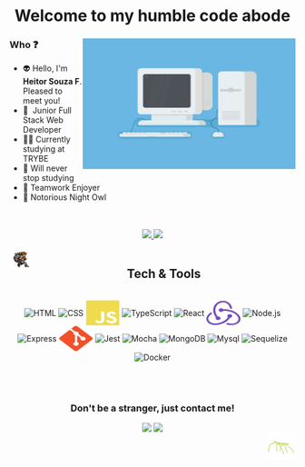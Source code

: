 <h1 align="center">
  Welcome to my humble code abode  
</h1>

<div width=100%>
  <img align="right" width="375px" height="230" alt="GIF" src=https://github.com/HeitorSF5/HeitorSF5/blob/main/program.gif?raw=true /></a>
  <h3> Who ❓ </h3>
  <ul>
    <li>👽 Hello, I'm <b>Heitor Souza F</b>. Pleased to meet you!</li>
    <li>🔰  Junior Full Stack Web Developer</li>
    <li>👨‍🎓 Currently studying at TRYBE </li>
    <li>🧠 Will never stop studying </li>
    <li>🤝 Teamwork Enjoyer </li>
    <li>🦉 Notorious Night Owl </li>
  </ul>
</div>
<br> <br>

<div width=100% align="center">
  <a href="https://github.com/heitorsf5">
    <img  height=140em src="https://github-readme-stats.vercel.app/api?username=heitorsf5&show_icons=true&theme=aura_dark&include_all_commits=true&count_private=true"/>
    <img  height=140em src="https://github-readme-stats.vercel.app/api/top-langs/?username=heitorsf5&layout=compact&langs_count=6&theme=aura_dark"/>
  </a>
</div>
<br>
<img align="left" width="40" alt="GIF" src=https://github.com/HeitorSF5/HeitorSF5/blob/main/Madokams4.gif?raw=true /></a>
  

  <h2 align="center">
    Tech & Tools
  </h2>
  
   
<br>
<div align="center">
    <img align="center" alt="HTML" height="45" width="60" src="https://cdn.jsdelivr.net/gh/devicons/devicon/icons/html5/html5-plain-wordmark.svg">
    <img align="center" alt="CSS" height="45" width="60" src="https://cdn.jsdelivr.net/gh/devicons/devicon/icons/css3/css3-plain-wordmark.svg" />
    <img align="center" alt="JavaScript" height="45" width="60" src="https://raw.githubusercontent.com/devicons/devicon/master/icons/javascript/javascript-plain.svg">
    <img align="center" alt="TypeScript" height="45" width="60" src="https://cdn.jsdelivr.net/gh/devicons/devicon/icons/typescript/typescript-plain.svg">
    <img align="center" alt="React" height="45" width="60" src="https://cdn.jsdelivr.net/gh/devicons/devicon/icons/react/react-original-wordmark.svg">
    <img align="center" alt="Redux" height="45" width="60" src="https://raw.githubusercontent.com/devicons/devicon/master/icons/redux/redux-original.svg">
    <img align="center" alt="Node.js" height="45" width="60" src="https://camo.githubusercontent.com/900baefb89e187c8b32cdbb3b440d1502fe8f30a1a335cc5dc5868af0142f8b1/68747470733a2f2f63646e2e6a7364656c6976722e6e65742f67682f64657669636f6e732f64657669636f6e2f69636f6e732f6e6f64656a732f6e6f64656a732d6f726967696e616c2e737667">
    <img align="center" alt="Express" height="45" width="60" src="https://camo.githubusercontent.com/40756575fc2fd74b1883ea0cc5c2a49aa7048ab58286f43a121109d69a9ea160/68747470733a2f2f63646e2e6a7364656c6976722e6e65742f67682f64657669636f6e732f64657669636f6e2f69636f6e732f657870726573732f657870726573732d6f726967696e616c2e737667">
    <img align="center" alt="GIT" height="45" width="60" src="https://raw.githubusercontent.com/devicons/devicon/master/icons/git/git-original.svg">
    <img align="center" alt="Jest" height="45" width="60" src="https://camo.githubusercontent.com/fd37a0ed465d6e14411705324a0d21739377f54ab6d0ae146c68fca8777e16c7/68747470733a2f2f63646e2e6a7364656c6976722e6e65742f67682f64657669636f6e732f64657669636f6e2f69636f6e732f6a6573742f6a6573742d706c61696e2e737667">
    <img align="center" alt="Mocha"height="45" width="60" src="https://camo.githubusercontent.com/b038408a220da15a2710d79f3bc3834c9fa8c32c7ceb22f8554c5799ceea768e/68747470733a2f2f63646e2e6a7364656c6976722e6e65742f67682f64657669636f6e732f64657669636f6e2f69636f6e732f6d6f6368612f6d6f6368612d706c61696e2e737667">
    <img align="center" alt="MongoDB" height="45" width="60" src="https://cdn.jsdelivr.net/gh/devicons/devicon/icons/mongodb/mongodb-plain-wordmark.svg" />
    <img align="center" alt="Mysql" height="45" width="60" src="https://cdn.jsdelivr.net/gh/devicons/devicon/icons/mysql/mysql-original-wordmark.svg">
    <img align="center" alt="Sequelize" height="45" width="60" src="https://camo.githubusercontent.com/a2ef2bb116ae565bb254cbb11194dae357eb7582a8babeab337bd3932687d63d/68747470733a2f2f63646e2e6a7364656c6976722e6e65742f67682f64657669636f6e732f64657669636f6e2f69636f6e732f73657175656c697a652f73657175656c697a652d6f726967696e616c2e737667">
    <img align="center" alt="Docker" height="45" width="60" src="https://cdn.jsdelivr.net/gh/devicons/devicon/icons/docker/docker-plain-wordmark.svg">
  </div>
  
  <br> <br>
<div width=600px align=center>
  <h3>Don't be a stranger, just contact me!</h3>  
  <div>
    <a href="https://www.linkedin.com/in/HeitorSF" target="_blank"><img src="https://img.shields.io/badge/LinkedIn-0077B5?style=for-the-badge&logo=linkedin&logoColor=white" target="_blank"></a> 
    <a href="mailto:heitor.sf5@gmail.com"><img src="https://img.shields.io/badge/Gmail-D14836?style=for-the-badge&logo=gmail&logoColor=white" target="_blank"></a>
  </div>
</div>
  <img align="right" target=blank width=50px alt="GIF" src=https://github.com/HeitorSF5/HeitorSF5/blob/main/dancing%20stick%20bug.gif?raw=true /></a>
  

          
          
